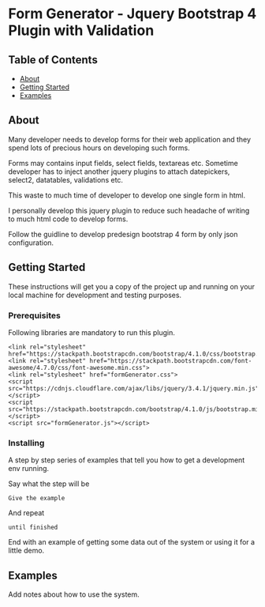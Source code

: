 # Form Generator - Jquery Bootstrap 4 Plugin with Validation

## Table of Contents

- [About](#about)
- [Getting Started](#getting_started)
- [Examples](#example)

## About <a name = "about"></a>

Many developer needs to develop forms for their web application and they spend lots of precious hours on developing such forms.

Forms may contains input fields, select fields, textareas etc. Sometime developer has to inject another jquery plugins to attach datepickers, select2, datatables, validations etc. 

This waste to much time of developer to develop one single form in html.

I personally develop this jquery plugin to reduce such headache of writing to much html code to develop forms.

Follow the guidline to develop predesign bootstrap 4 form by only json configuration.

## Getting Started <a name = "getting_started"></a>

These instructions will get you a copy of the project up and running on your local machine for development and testing purposes.

### Prerequisites

Following libraries are mandatory to run this plugin.

```
<link rel="stylesheet" href="https://stackpath.bootstrapcdn.com/bootstrap/4.1.0/css/bootstrap.min.css">
<link rel="stylesheet" href="https://stackpath.bootstrapcdn.com/font-awesome/4.7.0/css/font-awesome.min.css">
<link rel="stylesheet" href="formGenerator.css">
<script src="https://cdnjs.cloudflare.com/ajax/libs/jquery/3.4.1/jquery.min.js"></script>
<script src="https://stackpath.bootstrapcdn.com/bootstrap/4.1.0/js/bootstrap.min.js"></script>
<script src="formGenerator.js"></script>
```

### Installing

A step by step series of examples that tell you how to get a development env running.

Say what the step will be

```
Give the example
```

And repeat

```
until finished
```

End with an example of getting some data out of the system or using it for a little demo.

## Examples <a name = "example"></a>

Add notes about how to use the system.
